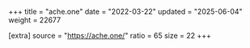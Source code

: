 +++
title = "ache.one"
date = "2022-03-22"
updated = "2025-06-04"
weight = 22677

[extra]
source = "https://ache.one/"
ratio = 65
size = 22
+++
